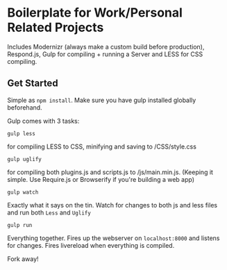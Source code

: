 # Boilerplate for Work/Personal Related Projects

Includes Modernizr (always make a custom build before production), Respond.js, Gulp for compiling + running a Server and LESS for CSS compiling.

## Get Started

Simple as ``npm install``. Make sure you have gulp installed globally beforehand.

Gulp comes with 3 tasks:

```
gulp less
```
for compiling LESS to CSS, minifying and saving to /CSS/style.css
```
gulp uglify
```
for compiling both plugins.js and scripts.js to /js/main.min.js. (Keeping it simple. Use Require.js or Browserify if you're building a web app)
```
gulp watch
```
Exactly what it says on the tin. Watch for changes to both js and less files and run both ``Less`` and ``Uglify``
```
gulp run
```
Everything together. Fires up the webserver on ``localhost:8000`` and listens for changes. Fires livereload when everything is compiled.

Fork away!